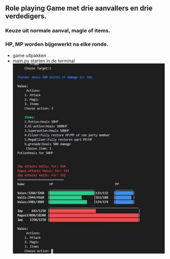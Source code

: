 ## Role playing Game met drie aanvallers en drie verdedigers.
### Keuze uit normale aanval, magie of items.
### HP, MP worden bijgewerkt na elke ronde.
- game uitpakken
- main.py starten in de terminal
![Screenshot](../img/screen.jpg)
